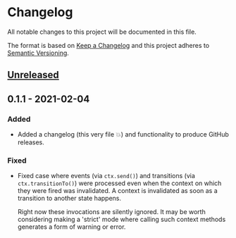 # Changelog

All notable changes to this project will be documented in this file.

The format is based on [Keep a Changelog](http://keepachangelog.com/)
and this project adheres to [Semantic Versioning](http://semver.org/).

## [Unreleased]

## 0.1.1 - 2021-02-04
### Added
- Added a changelog (this very file 💥) and functionality to produce GitHub releases.

### Fixed
- Fixed case where events (via `ctx.send()`) and transitions (via `ctx.transitionTo()`) were processed even when the context on which they were fired was invalidated. A context is invalidated as soon as a transition to another state happens.
  
  Right now these invocations are silently ignored. It may be worth considering making a 'strict' mode where calling such context methods generates a form of warning or error.

[Unreleased]: https://github.com/ggoodman/fsm/compare/v0.1.1...HEAD
